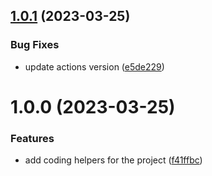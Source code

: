 ## [1.0.1](https://github.com/edwardramirez31/gatsby-app-template/compare/v1.0.0...v1.0.1) (2023-03-25)


### Bug Fixes

* update actions version ([e5de229](https://github.com/edwardramirez31/gatsby-app-template/commit/e5de229061e17a9439b41a597f1a6e64bb0cfda6))

# 1.0.0 (2023-03-25)


### Features

* add coding helpers for the project ([f41ffbc](https://github.com/edwardramirez31/gatsby-app-template/commit/f41ffbc5e7cde826b20fdeeed0eb99a87c802dd4))
